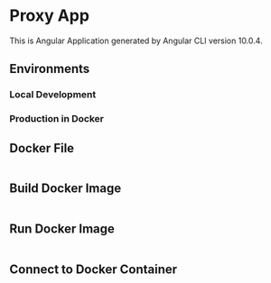 # Proxy App

This is Angular Application generated by Angular CLI version 10.0.4.

## Environments

### Local Development

### Production in Docker


## Docker File
```
```

## Build Docker Image
```
```

## Run Docker Image
```
```

## Connect to Docker Container
```
```
